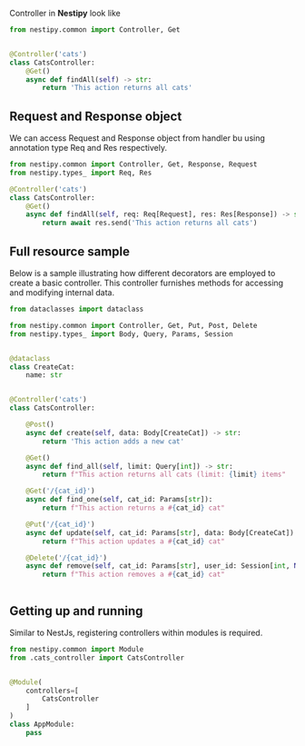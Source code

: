 Controller in <strong>Nestipy</strong> look like

```python
from nestipy.common import Controller, Get


@Controller('cats')
class CatsController:
    @Get()
    async def findAll(self) -> str:
        return 'This action returns all cats'

```

## Request and Response object
We can access Request and Response object from handler bu using annotation type Req and Res respectively.
```python
from nestipy.common import Controller, Get, Response, Request
from nestipy.types_ import Req, Res

@Controller('cats')
class CatsController:
    @Get()
    async def findAll(self, req: Req[Request], res: Res[Response]) -> str:
        return await res.send('This action returns all cats')

```

## Full resource sample
Below is a sample illustrating how different decorators are employed to create a basic controller. This controller furnishes methods for accessing and modifying internal data.

```python
from dataclasses import dataclass

from nestipy.common import Controller, Get, Put, Post, Delete
from nestipy.types_ import Body, Query, Params, Session


@dataclass
class CreateCat:
    name: str


@Controller('cats')
class CatsController:

    @Post()
    async def create(self, data: Body[CreateCat]) -> str:
        return 'This action adds a new cat'

    @Get()
    async def find_all(self, limit: Query[int]) -> str:
        return f"This action returns all cats (limit: {limit} items"

    @Get('/{cat_id}')
    async def find_one(self, cat_id: Params[str]):
        return f"This action returns a #{cat_id} cat"

    @Put('/{cat_id}')
    async def update(self, cat_id: Params[str], data: Body[CreateCat]):
        return f"This action updates a #{cat_id} cat"

    @Delete('/{cat_id}')
    async def remove(self, cat_id: Params[str], user_id: Session[int, None]):
        return f"This action removes a #{cat_id} cat"



```
## Getting up and running
Similar to NestJs, registering controllers within modules is required.

```python
from nestipy.common import Module
from .cats_controller import CatsController


@Module(
    controllers=[
        CatsController
    ]
)
class AppModule:
    pass
```

<br/>
<br/>
